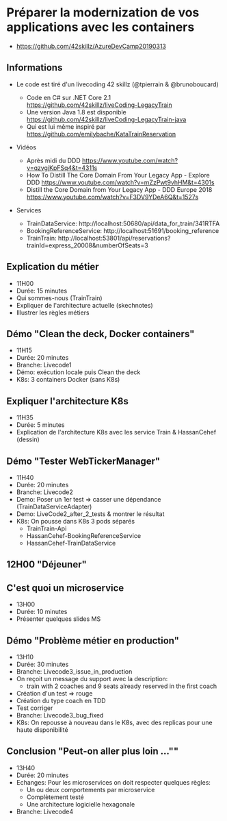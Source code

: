 # Préparer la modernization de vos applications avec les containers

* https://github.com/42skillz/AzureDevCamp20190313

## Informations

* Le code est tiré d'un livecoding 42 skillz (@tpierrain & @brunoboucard)
	* Code en C# sur .NET Core 2.1 https://github.com/42skillz/liveCoding-LegacyTrain
	* Une version Java 1.8 est disponible https://github.com/42skillz/liveCoding-LegacyTrain-java
	* Qui est lui même inspiré par https://github.com/emilybache/KataTrainReservation

* Vidéos
	* Après midi du DDD https://www.youtube.com/watch?v=qzygjKpFSq4&t=4311s
	* How To Distill The Core Domain From Your Legacy App - Explore DDD https://www.youtube.com/watch?v=mZzPwt9vhHM&t=4301s
	* Distill the Core Domain from Your Legacy App - DDD Europe 2018 https://www.youtube.com/watch?v=F3DV9YDeA6Q&t=1527s

* Services
	* TrainDataService: http://localhost:50680/api/data_for_train/341RTFA
	* BookingReferenceService: http://localhost:51691/booking_reference
	* TrainTrain: http://localhost:53801/api/reservations?trainId=express_20008&numberOfSeats=3

## Explication du métier

* 11H00
* Durée: 15 minutes
* Qui sommes-nous (TrainTrain)
* Expliquer de l'architecture actuelle (skechnotes)
* Illustrer les règles métiers

## Démo "Clean the deck, Docker containers"

* 11H15
* Durée: 20 minutes
* Branche: Livecode1
* Démo: exécution locale puis Clean the deck
* K8s: 3 containers Docker (sans K8s)

## Expliquer l'architecture K8s

* 11H35
* Durée: 5 minutes
* Explication de l'architecture K8s avec les service Train & HassanCehef (dessin)

## Démo "Tester WebTickerManager"

* 11H40
* Durée: 20 minutes
* Branche: Livecode2
* Demo: Poser un 1er test => casser une dépendance (TrainDataServiceAdapter)
* Demo: LiveCode2_after_2_tests & montrer le résultat
* K8s: On pousse dans K8s 3 pods séparés
  * TrainTrain-Api
  * HassanCehef-BookingReferenceService
  * HassanCehef-TrainDataService

## 12H00 "Déjeuner"

## C'est quoi un microservice

* 13H00
* Durée: 10 minutes
* Présenter quelques slides MS

## Démo "Problème métier en production"

* 13H10
* Durée: 30 minutes
* Branche: Livecode3_issue_in_production
* On reçoit un message du support avec la description: 
  * train with 2 coaches and 9 seats already reserved in the first coach
* Création d'un test => rouge
* Création du type coach en TDD
* Test corriger
* Branche: Livecode3_bug_fixed
* K8s: On repousse à nouveau dans le K8s, avec des replicas pour une haute disponibilité

## Conclusion "Peut-on aller plus loin ...""

* 13H40
* Durée: 20 minutes
* Echanges: Pour les microservices on doit respecter quelques règles:
  * Un ou deux comportements par microservice
  * Complètement testé
  * Une architecture logicielle hexagonale
* Branche: Livecode4